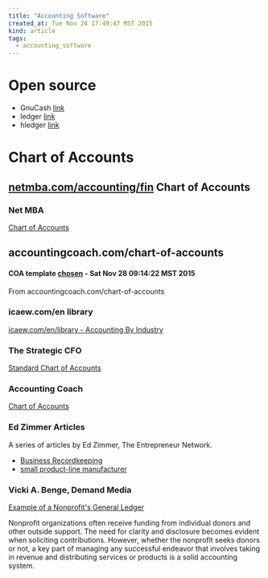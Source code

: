 ```yaml
---
title: "Accounting Software"
created_at: Tue Nov 24 17:49:47 MST 2015
kind: article
tags:
  - accounting_software
---
```


# Open source

* GnuCash <a href="http://www.gnucash.org/" target="_blank">link</a>
* ledger <a href="http://ledger-cli.org/" target="_blank">link</a>
* hledger <a href="http://hledger.org/" target="_blank">link</a>

<h1>Chart of Accounts</h1>

<h2>
  <a href="http://www.netmba.com/accounting/fin/accounts/chart/" target="_blank">netmba.com/accounting/fin</a>
  Chart of Accounts
</h2>

### Net MBA

<a href="http://www.netmba.com/accounting/fin/accounts/chart/" target="_blank">Chart of Accounts</a>

## accountingcoach.com/chart-of-accounts

#### COA template <a href="http://www.accountingcoach.com/chart-of-accounts/explanation" target="_blank">chosen</a> - Sat Nov 28 09:14:22 MST 2015

From accountingcoach.com/chart-of-accounts

### icaew.com/en library

<a href="http://www.icaew.com/en/library/subject-gateways/accounting/accounting-by-industry" target="_blank">icaew.com/en/library - Accounting By Industry</a>

### The Strategic CFO

<a href="http://strategiccfo.com/wikicfo/standard-chart-of-accounts/" target="_blank">Standard Chart of Accounts</a>

### Accounting Coach

<a href="http://www.accountingcoach.com/chart-of-accounts/explanation" target="_blank">Chart of Accounts</a>

### Ed Zimmer Articles

A series of articles by Ed Zimmer, The Entrepreneur Network.

* <a href="http://tenonline.org/art/bsr/9712.html" target="_blank">Business Recordkeeping</a>
* <a href="http://tenonline.org/art/bsr/9803.html" target="_blank">small product-line manufacturer</a>


### Vicki A. Benge, Demand Media

<a href="http://smallbusiness.chron.com/example-nonprofits-general-ledger-75241.html" target="_blank">Example of a Nonprofit's General Ledger</a>

Nonprofit organizations often receive funding from individual donors
and other outside support. The need for clarity and disclosure becomes
evident when soliciting contributions. However, whether the nonprofit
seeks donors or not, a key part of managing any successful endeavor that
involves taking in revenue and distributing services or products is a
solid accounting system.

<!--
html boilerplate
<a href="" target="_blank"></a>
<a name=""></a>
<img src="" width="400px">
<ul>
  <li></li>
</ul>
<pre>
</pre>
<p style="margin-bottom: 2em;"></p>
<hr style="border: 0; height: 3px; background: #333; background-image: linear-gradient(to right, #ccc, #333, #ccc);">
<pre><code>
</code></pre>
<math xmlns='http://www.w3.org/1998/Math/MathML' display='block'>
</math>
-->
